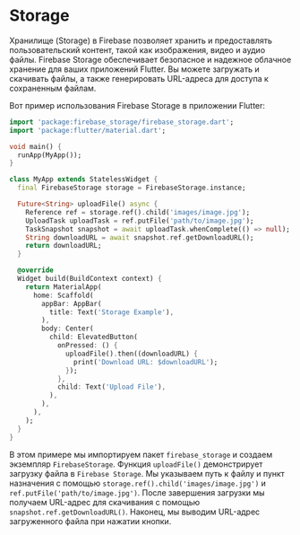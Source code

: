 # Storage

Хранилище (Storage) в Firebase позволяет хранить и предоставлять пользовательский контент, такой как изображения, видео и аудио файлы. Firebase Storage обеспечивает безопасное и надежное облачное хранение для ваших приложений Flutter. Вы можете загружать и скачивать файлы, а также генерировать URL-адреса для доступа к сохраненным файлам.

Вот пример использования Firebase Storage в приложении Flutter:
```dart
import 'package:firebase_storage/firebase_storage.dart';
import 'package:flutter/material.dart';

void main() {
  runApp(MyApp());
}

class MyApp extends StatelessWidget {
  final FirebaseStorage storage = FirebaseStorage.instance;

  Future<String> uploadFile() async {
    Reference ref = storage.ref().child('images/image.jpg');
    UploadTask uploadTask = ref.putFile('path/to/image.jpg');
    TaskSnapshot snapshot = await uploadTask.whenComplete(() => null);
    String downloadURL = await snapshot.ref.getDownloadURL();
    return downloadURL;
  }

  @override
  Widget build(BuildContext context) {
    return MaterialApp(
      home: Scaffold(
        appBar: AppBar(
          title: Text('Storage Example'),
        ),
        body: Center(
          child: ElevatedButton(
            onPressed: () {
              uploadFile().then((downloadURL) {
                print('Download URL: $downloadURL');
              });
            },
            child: Text('Upload File'),
          ),
        ),
      ),
    );
  }
}
```
В этом примере мы импортируем пакет `firebase_storage` и создаем экземпляр `FirebaseStorage`. Функция `uploadFile()` демонстрирует загрузку файла в `Firebase Storage`. Мы указываем путь к файлу и пункт назначения с помощью `storage.ref().child('images/image.jpg')` и `ref.putFile('path/to/image.jpg')`. После завершения загрузки мы получаем URL-адрес для скачивания с помощью `snapshot.ref.getDownloadURL()`. Наконец, мы выводим URL-адрес загруженного файла при нажатии кнопки.